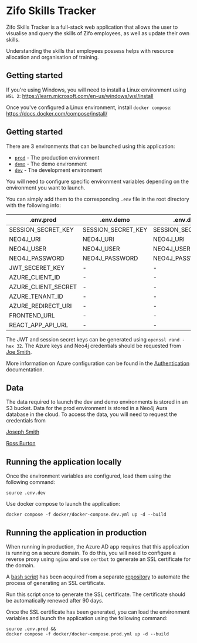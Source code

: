 # Zifo Skills Tracker

Zifo Skills Tracker is a full-stack web application that allows the user to visualise and query the skills of Zifo employees, as well as update their own skills. 

Understanding the skills that employees possess helps with resource allocation and organisation of training.

## Getting started

If you're using Windows, you will need to install a Linux environment using `WSL 2`: https://learn.microsoft.com/en-us/windows/wsl/install

Once you've configured a Linux environment, install `docker compose`: https://docs.docker.com/compose/install/

## Getting started

There are 3 environments that can be launched using this application:

- [`prod`](./docker/docker-compose.prod.yml) - The production environment
- [`demo`](./docker/docker-compose.demo.yml) - The demo environment
- [`dev`](./docker/docker-compose.dev.yml) - The development environment

You will need to configure specific environment variables depending on the environment you want to launch.

You can simply add them to the corresponding `.env` file in the root directory with the following info:

| .env.prod           | .env.demo          | .env.dev           |
| ---                 | ---                | ---                |
| SESSION_SECRET_KEY  | SESSION_SECRET_KEY | SESSION_SECRET_KEY |
| NEO4J_URI           | NEO4J_URI          | NEO4J_URI          |
| NEO4J_USER          | NEO4J_USER         | NEO4J_USER         |
| NEO4J_PASSWORD      | NEO4J_PASSWORD     | NEO4J_PASSWORD     |
| JWT_SECERET_KEY     | -                  | -                  |
| AZURE_CLIENT_ID     | -                  | -                  |
| AZURE_CLIENT_SECRET | -                  | -                  |
| AZURE_TENANT_ID     | -                  | -                  |
| AZURE_REDIRECT_URI  | -                  | -                  |
| FRONTEND_URL        | -                  | -                  |
| REACT_APP_API_URL   | -                  | -                  |

The JWT and session secret keys can be generated using `openssl rand -hex 32`. The Azure keys and Neo4j credentials should be requested from [Joe Smith](mailto:joe.smith@zifornd.com).

More information on Azure configuration can be found in the [Authentication](docs/Authentication.md) documentation.

## Data

The data required to launch the dev and demo environments is stored in an S3 bucket. Data for the prod environment is stored in a Neo4j Aura database in the cloud. To access the data, you will need to request the credentials from

[Joseph Smith](mailto:joe.smith@zifornd.com)

[Ross Burton](mailto:ross.burton@zifornd.com)


## Running the application locally

Once the environment variables are configured, load them using the following command:

```
source .env.dev
```

Use docker compose to launch the application:

```
docker compose -f docker/docker-compose.dev.yml up -d --build
```

## Running the application in production

When running in production, the Azure AD app requires that this application is running on a secure domain. To do this, you will need to configure a reverse proxy using `nginx` and use `certbot` to generate an SSL certificate for the domain.

A [bash script](./init-letsencrypt.sh) has been acquired from a separate [repository](https://github.com/wmnnd/nginx-certbot) to automate the process of generating an SSL certificate.

Run this script once to generate the SSL certificate. The certificate should be automatically renewed after 90 days.

Once the SSL certificate has been generated, you can load the environment variables and launch the application using the following command:

```
source .env.prod &&
docker compose -f docker/docker-compose.prod.yml up -d --build
```